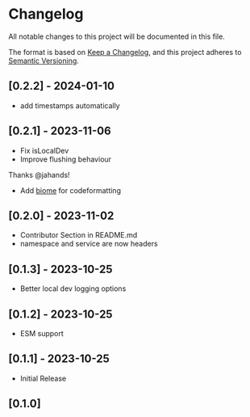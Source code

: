 # Changelog

All notable changes to this project will be documented in this file.

The format is based on [Keep a Changelog](https://keepachangelog.com/en/1.0.0/),
and this project adheres to [Semantic Versioning](https://semver.org/spec/v2.0.0.html).

## [0.2.2] - 2024-01-10

- add timestamps automatically
  
## [0.2.1] - 2023-11-06

- Fix isLocalDev
- Improve flushing behaviour

Thanks @jahands!

- Add [biome](https://biomejs.dev) for codeformatting
  
## [0.2.0] - 2023-11-02

- Contributor Section in README.md
- namespace and service are now headers
  
## [0.1.3] - 2023-10-25

- Better local dev logging options


## [0.1.2] - 2023-10-25
- ESM support
  
## [0.1.1] - 2023-10-25
- Initial Release

## [0.1.0]

